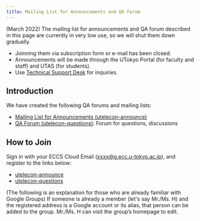```yaml
---
title: Mailing List for Announcements and QA Forum
---
```


(March 2022) The mailing list for announcements and QA forum described in this page are currently in very low use, so we will shut them down gradually.

- Joinning them via subscription form or e-mail has been closed.
- Announcements will be made through the UTokyo Portal (for faculty and staff) and UTAS (for students).
- Use [Technical Support Desk](/en/support/) for inquiries.

## Introduction

We have created the following QA forums and mailing lists:

* [Mailing List for Announcements (utelecon-announce)](https://groups.google.com/a/g.ecc.u-tokyo.ac.jp/g/utelecon-announce-group)
* [QA Forum (utelecon-questions)](https://groups.google.com/a/g.ecc.u-tokyo.ac.jp/g/utelecon-questions-group): Forum for questions, discussions

## How to Join

Sign in with your ECCS Cloud Email (xxxx@g.ecc.u-tokyo.ac.jp), and register to the links below:

* [utelecon-announce](https://groups.google.com/a/g.ecc.u-tokyo.ac.jp/g/utelecon-announce-group)
* [utelecon-questions](https://groups.google.com/a/g.ecc.u-tokyo.ac.jp/g/utelecon-questions-group)

(The following is an explanation for those who are already familiar with Google Groups) If someone is already a member (let's say Mr./Ms. H) and the registered address is a Google account or its alias, that person can be added to the group.  Mr./Ms. H can visit the group’s homepage to edit.
